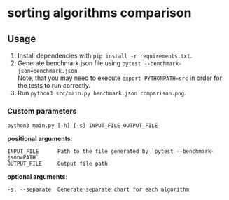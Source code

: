 # sorting algorithms comparison

## Usage
1. Install dependencies with `pip install -r requirements.txt`.
2. Generate benchmark.json file using `pytest --benchmark-json=benchmark.json`.<br>
    Note, that you may need to execute `export PYTHONPATH=src` in order for the tests to run correctly.
3. Run `python3 src/main.py benchmark.json comparison.png`.


### Custom parameters
`python3 main.py [-h] [-s] INPUT_FILE OUTPUT_FILE`

**positional arguments**:

    INPUT_FILE      Path to the file generated by `pytest --benchmark-json=PATH`
    OUTPUT_FILE     Output file path


**optional arguments**:

    -s, --separate  Generate separate chart for each algorithm